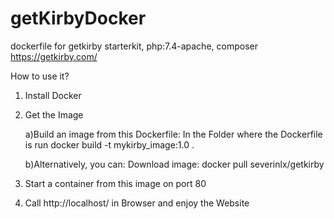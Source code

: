 # getKirbyDocker
dockerfile for getkirby starterkit, php:7.4-apache, composer
https://getkirby.com/

How to use it?
1) Install Docker
2) Get the Image

    a)Build an image from this Dockerfile:
    In the Folder where the Dockerfile is run
    docker build -t mykirby_image:1.0 .

    b)Alternatively, you can:
    Download image: docker pull severinlx/getkirby

3) Start a container from this image on port 80

4) Call http://localhost/ in Browser and enjoy the Website

